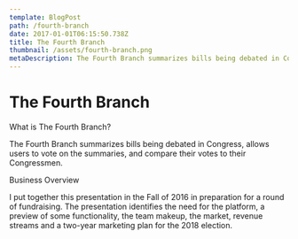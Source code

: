 ```yaml
---
template: BlogPost
path: /fourth-branch
date: 2017-01-01T06:15:50.738Z
title: The Fourth Branch
thumbnail: /assets/fourth-branch.png
metaDescription: The Fourth Branch summarizes bills being debated in Congress and allows users to vote on the summaries. After the users vote they can compare their votes to their Congressmen to see how often they are accurately represented.
---
```


<h1>The Fourth Branch</h1>

What is The Fourth Branch?

The Fourth Branch summarizes bills being debated in Congress, allows users to vote on the summaries, and compare their votes to their Congressmen.

Business Overview

I put together this presentation in the Fall of 2016 in preparation for a round of fundraising. The presentation identifies the need for the platform, a preview of some functionality, the team makeup, the market, revenue streams and a two-year marketing plan for the 2018 election.
